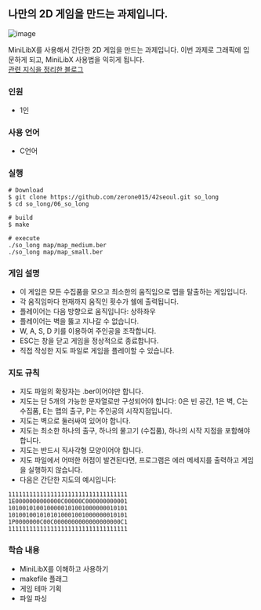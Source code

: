 ## 나만의 2D 게임을 만드는 과제입니다.
![image](https://user-images.githubusercontent.com/84886265/201074999-b040e341-0bb2-4109-83fe-a1ea054fab90.png)

MiniLibX를 사용해서 간단한 2D 게임을 만드는 과제입니다. 이번 과제로 그래픽에 입문하게 되고, MiniLibX 사용법을 익히게 됩니다.  
[관련 지식을 정리한 블로그](https://velog.io/@zerone015/series/solong)  

### 인원
- 1인
### 사용 언어
- C언어
### 실행
```shell
# Download
$ git clone https://github.com/zerone015/42seoul.git so_long
$ cd so_long/06_so_long

# build
$ make       

# execute
./so_long map/map_medium.ber
./so_long map/map_small.ber
```

### 게임 설명
- 이 게임은 모든 수집품을 모으고 최소한의 움직임으로 맵을 탈출하는 게임입니다.
- 각 움직임마다 현재까지 움직인 횟수가 쉘에 출력됩니다.
- 플레이어는 다음 방향으로 움직입니다: 상하좌우
- 플레이어는 벽을 뚫고 지나갈 수 없습니다.
- W, A, S, D 키를 이용하여 주인공을 조작합니다.
- ESC는 창을 닫고 게임을 정상적으로 종료합니다.
- 직접 작성한 지도 파일로 게임을 플레이할 수 있습니다.
### 지도 규칙
- 지도 파일의 확장자는 .ber이어야만 합니다.
- 지도는 단 5개의 가능한 문자열로만 구성되어야 합니다: 0은 빈 공간, 1은 벽, C는 수집품, E는 맵의 출구, P는 주인공의 시작지점입니다.
- 지도는 벽으로 둘러싸여 있어야 합니다.
- 지도는 최소한 하나의 출구, 하나의 물고기 (수집품), 하나의 시작 지점을 포함해야 합니다.
- 지도는 반드시 직사각형 모양이어야 합니다.
- 지도 파일에서 어떠한 허점이 발견된다면, 프로그램은 에러 메세지를 출력하고 게임을 실행하지 않습니다.
- 다음은 간단한 지도의 예시입니다:
```
1111111111111111111111111111111111
1E0000000000000C00000C000000000001
1010010100100000101001000000010101
1010010010101010001001000000010101
1P0000000C00C0000000000000000000C1
1111111111111111111111111111111111
```
### 학습 내용
- MiniLibX를 이해하고 사용하기
- makefile 플래그
- 게임 테마 기획
- 파일 파싱
